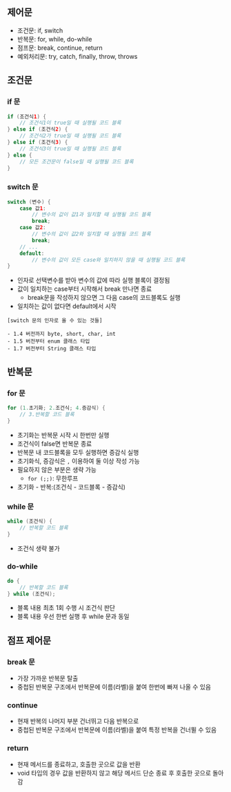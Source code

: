 ## 제어문
- 조건문: if, switch
- 반복문: for, while, do-while
- 점프문: break, continue, return
- 예외처리문: try, catch, finally, throw, throws

## 조건문
### if 문
```java
if (조건식1) {
    // 조건식1이 true일 때 실행될 코드 블록
} else if (조건식2) {
    // 조건식2가 true일 때 실행될 코드 블록
} else if (조건식3) {
    // 조건식3이 true일 때 실행될 코드 블록
} else {
    // 모든 조건문이 false일 때 실행될 코드 블록
}
```

### switch 문
```java
switch (변수) {
    case 값1:
        // 변수의 값이 값1과 일치할 때 실행될 코드 블록
        break;
    case 값2:
        // 변수의 값이 값2와 일치할 때 실행될 코드 블록
        break;
    // ...
    default:
        // 변수의 값이 모든 case와 일치하지 않을 때 실행될 코드 블록
}
```
- 인자로 선택변수를 받아 변수의 값에 따라 실행 블록이 결정됨
- 값이 일치하는 case부터 시작해서 break 만나면 종료
    - break문을 작성하지 않으면 그 다음 case의 코드블록도 실행
- 일치하는 값이 없다면 default에서 시작


```
[switch 문의 인자로 올 수 있는 것들]

- 1.4 버전까지 byte, short, char, int
- 1.5 버전부터 enum 클래스 타입
- 1.7 버전부터 String 클래스 타입
```

## 반복문
### for 문
```java
for (1.초기화; 2.조건식; 4.증감식) {
    // 3.반복할 코드 블록
}
```
- 초기화는 반복문 시작 시 한번만 실행
- 조건식이 false면 반복문 종료
- 반복문 내 코드블록을 모두 실행하면 증감식 실행
- 초기화식, 증감식은 `,` 이용하여 둘 이상 작성 가능
- 필요하지 않은 부분은 생략 가능
    - `for (;;)`: 무한루프
- 초기화 - 반복:(조건식 - 코드블록 - 증감식)

### while 문
```java
while (조건식) {
    // 반복할 코드 블록
}
```
- 조건식 생략 불가

### do-while
```java
do {
    // 반복할 코드 블록
} while (조건식);
```
- 블록 내용 최초 1회 수행 시 조건식 판단
- 블록 내용 우선 한번 실행 후 while 문과 동일


## 점프 제어문
### break 문
- 가장 가까운 반복문 탈출
- 중첩된 반복문 구조에서 반복문에 이름(라벨)을 붙여 한번에 빠져 나올 수 있음

### continue
- 현재 반복의 나머지 부분 건너뛰고 다음 반복으로
- 중첩된 반복문 구조에서 반복문에 이름(라벨)을 붙여 특정 반복을 건너뛸 수 있음

### return
- 현재 메서드를 종료하고, 호출한 곳으로 값을 반환
- void 타입의 경우 값을 반환하지 않고 해당 메서드 단순 종료 후 호출한 곳으로 돌아감